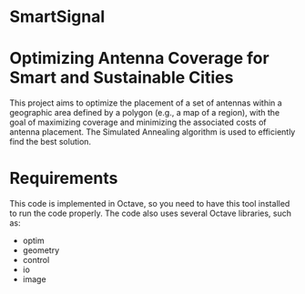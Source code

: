 # SmartSignal
# Optimizing Antenna Coverage for Smart and Sustainable Cities
This project aims to optimize the placement of a set of antennas within a geographic area defined by a polygon (e.g., a map of a region), with the goal of maximizing coverage and minimizing the associated costs of antenna placement. The Simulated Annealing algorithm is used to efficiently find the best solution.

# Requirements
This code is implemented in Octave, so you need to have this tool installed to run the code properly. The code also uses several Octave libraries, such as:

* optim
* geometry
* control
* io
* image
